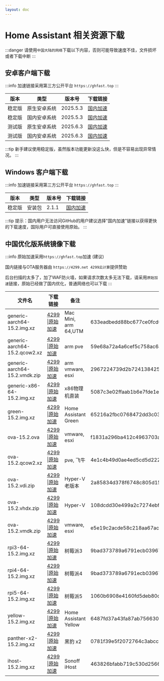 ```yaml
--- 
layout: doc
---
```


# Home Assistant 相关资源下载
:::danger
请使用`中国大陆的网络`下载以下内容，否则可能导致速度不佳，文件损坏或者下载中断
:::

## 安卓客户端下载
:::info
加速链接采用第三方公开平台 `https://ghfast.top`
:::
> 

| 版本   | 类型       | 版本号  | 下载链接                                                                 |
|--------|------------|---------|--------------------------------------------------------------------------|
| 稳定版 | 原生安卓系统 | 2025.5.3 | [国内加速](https://ghfast.top/https://github.com/home-assistant/android/releases/download/2025.5.3/app-full-release.apk)  |
| 稳定版 | 国内安卓系统 | 2025.5.3 | [国内加速](https://ghfast.top/https://github.com/home-assistant/android/releases/download/2025.5.3/app-minimal-release.apk) |
| 测试版 | 原生安卓系统| 2025.6.3 | [国内加速](https://ghfast.top/https://github.com/home-assistant/android/releases/download/2025.6.3/app-full-release.apk)  |
| 测试版 | 国内安卓系统 | 2025.6.3 | [国内加速](https://ghfast.top/https://github.com/home-assistant/android/releases/download/2025.6.3/app-minimal-release.apk) |

:::tip
新手建议使用稳定版，虽然版本功能更新没这么快，但是不容易出现异常情况。
:::

## Windows 客户端下载

:::info
加速链接采用第三方公开平台 `https://ghfast.top`
:::

| 版本   | 类型   | 版本号| 下载链接                                                            |
|--------|--------|-------|-------------------------------------------------------------------|
| 稳定版 | 安装包 | 2.1.1 | [国内加速](https://ghfast.top/https://github.com/hass-agent/HASS.Agent/releases/latest/download/HASS.Agent.Installer.exe)  |

:::tip
提示：国内用户无法访问GitHub的用户建议选择"国内加速"链接以获得更快的下载速度，国际用户可直接使用原始。
:::

## 中国优化版系统镜像下载

:::info
原始加速采用`https://ghfast.top`加速 (建议)

国内链接与OTA服务器由 `https://4299.net 4299云计算`提供赞助

后台扫描的太多了，加了WAF防火墙，如果请求次数太多无法下载，请采用`原始加速`链接，原始已经做了国内优化，普通网络也可以下载
:::



| 文件名 | 下载链接 | 备注 |文件HASH (SHA256) |
|----|---|---|----|
| generic-aarch64-15.2.img.xz | [4299](https://ota.hasscn.top/15.2/haos_generic-aarch64-15.2.img.xz) \|[原始加速](https://ghfast.top/github.com/ha-china/HAOS-CN/releases/download/15.2/haos_generic-aarch64-15.2.img.xz) | Mac Mini, arm 64,UTM |633eadbedd88bc677ce0fcd09a25a414c69dccf2c32021553d280d936959d6ac |
| generic-aarch64-15.2.qcow2.xz | [4299](https://ota.hasscn.top/15.2/haos_generic-aarch64-15.2.qcow2.xz) \|[原始加速](https://ghfast.top/github.com/ha-china/HAOS-CN/releases/download/15.2/haos_generic-aarch64-15.2.qcow2.xz) | arm pve |59e68a72a4a6cef5c758ac6ace15520b69c44ac0f5ce40cc8cfbab18148b8e82|
| generic-aarch64-15.2.vmdk.zip | [4299](https://ota.hasscn.top/15.2/haos_generic-aarch64-15.2.vmdk.zip) \|[原始加速](https://ghfast.top/github.com/ha-china/HAOS-CN/releases/download/15.2/haos_generic-aarch64-15.2.vmdk.zip) |arm vmware, esxi |2967224739d2b72413842513b0f7d9dcd270f18fcd114509183f74c1dca37440|
| generic-x86-64-15.2.img.xz | [4299](https://ota.hasscn.top/15.2/haos_generic-x86-64-15.2.img.xz) \|[原始加速](https://ghfast.top/github.com/ha-china/HAOS-CN/releases/download/15.2/haos_generic-x86-64-15.2.img.xz) |x86物理机直装 |5087c3e02ffaab1b6e7fde1e297cfbaa9d7fe7e46f531086c52b30fb39a991cf|
| green-15.2.img.xz | [4299](https://ota.hasscn.top/15.2/haos_green-15.2.img.xz) \|[原始加速](https://ghfast.top/github.com/ha-china/HAOS-CN/releases/download/15.2/haos_green-15.2.img.xz) |Home Assistant Green | 65216a2fbc0768472dd3c032987a037054bfe871b21c9836ee962a9d34ffc118|
| ova-15.2.ova | [4299](https://ota.hasscn.top/15.2/haos_ova-15.2.ova) \|[原始加速](https://ghfast.top/github.com/ha-china/HAOS-CN/releases/download/15.2/haos_ova-15.2.ova) | vmware, esxi | f1831a296ba412c4963703a2a4f67e7d38ad0ebc4fe41b379372d13328c5471d|
| ova-15.2.qcow2.xz | [4299](https://ota.hasscn.top/15.2/haos_ova-15.2.qcow2.xz) \|[原始加速](https://ghfast.top/github.com/ha-china/HAOS-CN/releases/download/15.2/haos_ova-15.2.qcow2.xz) |pve, 飞牛 |4e1c4b49d0ae4ed5cd5d2229867cb7620c03e9b459b7f7f87fc24f08ea61a466|
| ova-15.2.vdi.zip | [4299](https://ota.hasscn.top/15.2/haos_ova-15.2.vdi.zip) \|[原始加速](https://ghfast.top/github.com/ha-china/HAOS-CN/releases/download/15.2/haos_ova-15.2.vdi.zip) |Hyper-V 老版本|2a85834d378f6748c805d1567a1a8a7675805682b449e7c3330fda7551b9a4f0|
| ova-15.2.vhdx.zip | [4299](https://ota.hasscn.top/15.2/haos_ova-15.2.vhdx.zip) \|[原始加速](https://ghfast.top/github.com/ha-china/HAOS-CN/releases/download/15.2/haos_ova-15.2.vhdx.zip) |Hyper-V |108dcdd30e499a2c7274ebf768d09020e47b8d3035d2ec995043ea7dedaf905c|
| ova-15.2.vmdk.zip | [4299](https://ota.hasscn.top/15.2/haos_ova-15.2.vmdk.zip) \|[原始加速](https://ghfast.top/github.com/ha-china/HAOS-CN/releases/download/15.2/haos_ova-15.2.vmdk.zip) |vmware, esxi |e5e19c2acde58c218aa67ac53630398f5343a16a2acb5c9ede54f3e0179053ec|
| rpi3-64-15.2.img.xz | [4299](https://ota.hasscn.top/15.2/haos_rpi3-64-15.2.img.xz) \|[原始加速](https://ghfast.top/github.com/ha-china/HAOS-CN/releases/download/15.2/haos_rpi3-64-15.2.img.xz) |树莓派3 |9bad373789a6791ecb03967c904d4a5b1807833c1b53b4d07a01af0cf58e8cce|
| rpi4-64-15.2.img.xz | [4299](https://ota.hasscn.top/15.2/haos_rpi4-64-15.2.img.xz) \|[原始加速](https://ghfast.top/github.com/ha-china/HAOS-CN/releases/download/15.2/haos_rpi4-64-15.2.img.xz) |树莓派4 |9bad373789a6791ecb03967c904d4a5b1807833c1b53b4d07a01af0cf58e8cce|
| rpi5-64-15.2.img.xz | [4299](https://ota.hasscn.top/15.2/haos_rpi5-64-15.2.img.xz) \|[原始加速](https://ghfast.top/github.com/ha-china/HAOS-CN/releases/download/15.2/haos_rpi5-64-15.2.img.xz) |树莓派5 |1060b6908e4160fd5deb80d875e108cf1fb8e21214926138c5e94c3d82100181|
| yellow-15.2.img.xz | [4299](https://ota.hasscn.top/15.2/haos_yellow-15.2.img.xz) \|[原始加速](https://ghfast.top/github.com/ha-china/HAOS-CN/releases/download/15.2/haos_yellow-15.2.img.xz) |Home Assistant Yellow |6487fd37a43fa87ab7566308bfa47af7d70d222166ec6ba0270b0406bf1fe5f0|
| panther-x2-15.2.img.xz | [4299](https://ota.hasscn.top/15.2/haos_panther-x2-15.2.img.xz) \|[原始加速](https://ghfast.top/github.com/ha-china/HAOS-CN/releases/download/15.2/haos_panther-x2-15.2.img.xz) |黑豹 x2 |0781f39e5f2072764c3abcc625074854601cfa4bdcf97104d23536231dcbd1e0|
| ihost-15.2.img.xz | [4299](https://ota.hasscn.top/15.2/haos_ihost-15.2.img.xz) \|[原始加速](https://ghfast.top/github.com/ha-china/HAOS-CN/releases/download/15.2/haos_ihost-15.2.img.xz) |Sonoff iHost |463826bfabb719c530d2566a4f321d931d04c595c2742f9986423084488a386e|







